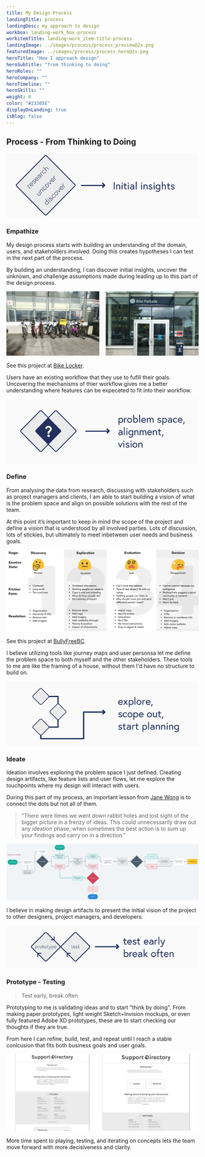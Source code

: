 ```yaml
---
title: My Design Process
landingTitle: process
landingDesc: my approach to design
workbox: landing-work_box-process
workitemTitle: landing-work_item-title-process
landingImage: ../images/process/process_preview@2x.png
featuredImage: ../images/process/process_hero@2x.png
heroTitle: "How I approach design"
heroSubtitle: "from thinking to doing"
heroRoles: ""
heroCompany: ""
heroTimeline: ""
heroSkills: ""
weight: 0
color: "#23305E"
displayOnLanding: true
isBlog: false
---
```


## Process - From Thinking to Doing

![Discover insights from users, with stakeholders](../images/process/Empathize.png)

### Empathize

My design process starts with building an understanding of the domain, users, and stakeholders involved. Doing this creates hypotheses I can test in the next part of the process.

By building an understanding, I can discover initial insights, uncover the unknown, and challenge assumptions made during leading up to this part of the design process.

![Going on site to discover how people park thier bikes in public for the BikeLocker project](../images/process/contextualinquiry.png)

See this project at [Bike Locker](/bikelocker).

Users have an existing workflow that they use to fufill their goals. Uncovering the mechanisms of thier workflow gives me a better understanding where features can be expeceted to fit into their workflow.

![](../images/process/Define.png)

### Define

From analysing the data from research, discussing with stakeholders such as project managers and clients, I am able to start building a vision of what is the problem space and align on possible solutions with the rest of the team.

At this point it’s important to keep in mind the scope of the project and define a vision that is understood by all involved parties. Lots of discussion, lots of stickies, but ultimately to meet inbetween user needs and business goals.

![Journey map for existing users of BullyFreeBC's website](../images/process/CJM.png)

See this project at [BullyFreeBC](/bfbc).

I believe utilizing tools like journey maps and user personsa let me define the problem space to both myself and the other stakeholders. These tools to me are like the framing of a house, without them I'd have no structure to build on.

![](../images/process/Ideate.png)

### Ideate

Ideation involves exploring the problem space I just defined. Creating design artifacts, like feature lists and user flows, let me explore the touchpoints where my design will interact with users.

During this part of my process, an important lesson from [Jane Wong](https://medium.com/ssense-tech/designing-with-ambiguity-part-ii-design-doing-not-thinking-4065c07e7373) is to connect the dots but not all of them.

>"There were times we went down rabbit holes and lost sight of the bigger picture in a frenzy of ideas. This could unnecessarily draw out any ideation phase, when sometimes the best action is to sum up your findings and carry on in a direction."

![Example account creation user flow for a wellness mobile app](../images/process/userflow.png)

I believe in making design artifacts to present the initial vision of the project to other designers, project managers, and developers.

![](../images/process/Prototyping.png)

### Prototype - Testing

> Test early, break often

Prototyping to me is validating ideas and to start "think by doing". From making paper prototypes, light weight Sketch+Invision mockups, or even fully featured Adobe XD prototypes, these are to start checking our thoughts if they are true.

From here I can refine, build, test, and repeat until I reach a stable conlcusion that fits both business goals and user goals.

![Iterations of our landing page, we found through testing putting hotlinks onto the first fold of the page gave direction to users who are in a hurry to get what they need.](../images/process/testing.png)

More time spent to playing, testing, and iterating on concepts lets the team move forward with more decisiveness and clarity.
